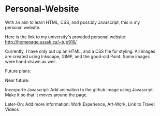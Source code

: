 # Personal-Website
With an aim to learn HTML, CSS, and possibly Javascript, this is my personal website.


Here is the link to my university's provided personal website: http://homepage.usask.ca/~tup916/


Currently, I have only put up an HTML, and a CSS file for styling.
All images are created using Inkscape, GIMP, and the good-old Paint. Some images were hand-drawn as well.

Future plans:

Near future: 

Incorporte Javascript: Add animation to the github image using Javascript. Make it so that it moves around the page. 


Later-On:
Add more information: Work Experience, Art-Work, Link to Travel Videos
